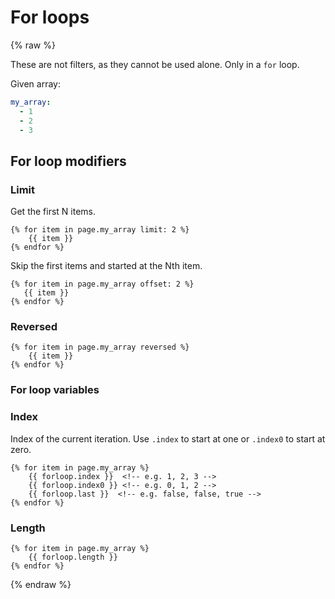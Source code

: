 # For loops

{% raw %}

These are not filters, as they cannot be used alone. Only in a `for` loop.

Given array:

```yaml
my_array:
  - 1
  - 2
  - 3
```


## For loop modifiers

### Limit

Get the first N items.

```liquid
{% for item in page.my_array limit: 2 %}
    {{ item }}
{% endfor %}
```

Skip the first items and started at the Nth item.

```liquid
{% for item in page.my_array offset: 2 %}
   {{ item }}
{% endfor %}
```

### Reversed

```liquid
{% for item in page.my_array reversed %}
    {{ item }}
{% endfor %}
```


### For loop variables

### Index

Index of the current iteration. Use `.index` to start at one or `.index0` to start at zero.

```liquid
{% for item in page.my_array %}
    {{ forloop.index }}  <!-- e.g. 1, 2, 3 -->
    {{ forloop.index0 }} <!-- e.g. 0, 1, 2 -->
    {{ forloop.last }}  <!-- e.g. false, false, true -->
{% endfor %}
```

### Length

```liquid
{% for item in page.my_array %}
    {{ forloop.length }}
{% endfor %}
```

{% endraw %}
